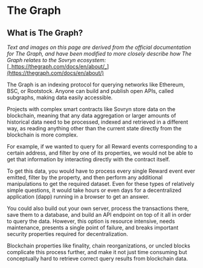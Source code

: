 # The Graph

## What is The Graph? <a href="#what-is-the-graph" id="what-is-the-graph"></a>

_Text and images on this page are derived from the official documentation for The Graph, and have been modified to more closely describe how The Graph relates to the Sovryn ecosystem:_ [_https://thegraph.com/docs/en/about/_](https://thegraph.com/docs/en/about/)

The Graph is an indexing protocol for querying networks like Ethereum, BSC, or Rootstock. Anyone can build and publish open APIs, called subgraphs, making data easily accessible.

Projects with complex smart contracts like Sovryn store data on the blockchain, meaning that any data aggregation or larger amounts of historical data need to be processed, indexed and retrieved in a different way, as reading anything other than the current state directly from the blockchain is more complex.

For example, if we wanted to query for all Reward events corresponding to a certain address, and filter by one of its properties, we would not be able to get that information by interacting directly with the contract itself.

To get this data, you would have to process every single Reward event ever emitted, filter by the property, and then perform any additional manipulations to get the required dataset. Even for these types of relatively simple questions, it would take hours or even days for a decentralized application (dapp) running in a browser to get an answer.

You could also build out your own server, process the transactions there, save them to a database, and build an API endpoint on top of it all in order to query the data. However, this option is resource intensive, needs maintenance, presents a single point of failure, and breaks important security properties required for decentralization.

Blockchain properties like finality, chain reorganizations, or uncled blocks complicate this process further, and make it not just time consuming but conceptually hard to retrieve correct query results from blockchain data.

